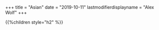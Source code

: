 +++
title = "Asian"
date = "2019-10-11"
lastmodifierdisplayname = "Alex Wolf"
+++

{{%children style="h2" %}}
